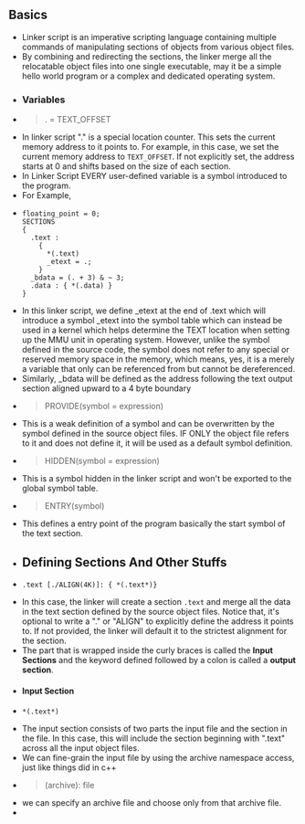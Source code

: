 ## Basics
- Linker script is an imperative scripting language containing multiple commands of manipulating sections of objects from various object files.
- By combining and redirecting the sections, the linker merge all the relocatable object files into one single executable, may it be a simple hello world program or a complex and dedicated operating system.
- ### Variables
- > .  = TEXT_OFFSET
- In linker script "." is a special location counter. This sets the current memory address to it points to. For example,  in this case, we set the current memory address to `TEXT_OFFSET`. If not explicitly set, the address starts at 0 and shifts based on the size of each section.
- In Linker Script EVERY user-defined variable is a symbol introduced to the program.
- For Example,
- ```Linker
  floating_point = 0;
  SECTIONS
  {
    .text :
      {
        *(.text)
        _etext = .;
      }
    _bdata = (. + 3) & ~ 3;
    .data : { *(.data) }
  }
  ```
- In this linker script, we define _etext at the end of .text which will introduce a symbol _etext into the symbol table which can instead be used in a kernel which helps determine the TEXT location when setting up the MMU unit in operating system. However, unlike the symbol defined in the source code, the symbol does not refer to any special or reserved memory space in the memory, which means, yes, it is  a merely a variable that only can be referenced from but cannot be dereferenced.
- Similarly, _bdata will be defined as the address following the text output section aligned upward to a 4 byte boundary
- > PROVIDE(symbol = expression)
- This is a weak definition of a symbol and can be overwritten by the symbol defined in the source object files. IF ONLY the object file refers to it and does not define it, it will be used as a default symbol definition.
- > HIDDEN(symbol = expression)
- This is a symbol hidden in the linker script and won't be exported to the global symbol table.
- > ENTRY(symbol)
- This defines a entry point of the program basically the start symbol of the text section.
- ## Defining Sections And Other Stuffs
- ```linker
  .text [./ALIGN(4K)]: { *(.text*)}
  ```
- In this case, the linker will create a section `.text` and merge all the data in the text section defined by the source object files. Notice that, it's optional to write a "." or "ALIGN" to explicitly define the address it points to. If not provided, the linker will default it to the strictest alignment for the section.
- The part that is wrapped inside the curly braces is called the **Input Sections** and the keyword defined followed by  a colon is called a **output section**.
- #### Input Section
- ```linker
  *(.text*)
  ```
- The  input section consists of two parts the input file and the section in the file. In this case, this will include the section beginning with ".text" across all the input object files.
- We can fine-grain the input file by using the archive namespace access, just like things did in c++
- > (archive): file
- we can specify an archive file and choose only from that archive file.
-